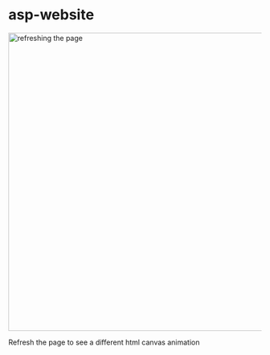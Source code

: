 # asp-website

<img src="asests/asp-animation.gif" alt="refreshing the page" height="594" width="547" />

Refresh the page to see a different html canvas animation 
